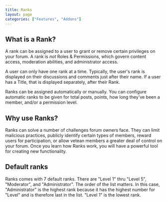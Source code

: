 ```yaml
---
title: Ranks
layout: page
categories: ["Features", "Addons"]
---
```


## What is a Rank?

A rank can be assigned to a user to grant or remove certain privileges on your forum. A rank is *not* Roles & Permissions, which govern content access, moderation abilities, and administrator access.

A user can only have one rank at a time. Typically, the user's rank is displayed on their discussions and comments just after their name. If a user has a Title, that is displayed separately, after their Rank. 

Ranks can be assigned automatically or manually. You can configure automatic ranks to be given for total posts, points, how long they've been a member, and/or a permission level. 

## Why use Ranks?

Ranks can solve a number of challenges forum owners face. They can limit malicious practices, publicly identify certain types of members, reward users for participation, or allow vetean members a greater deal of control on your forum. Once you learn how Ranks work, you will have a powerful tool for creating new functionality.

## Default ranks

Ranks comes with 7 default ranks. There are "Level 1" thru "Level 5", "Moderator", and "Administrator". The order of the list matters. In this case, "Administrator" is the highest rank because it has the highest number for "Level" and is therefore last in the list. "Level 1" is the lowest rank.
